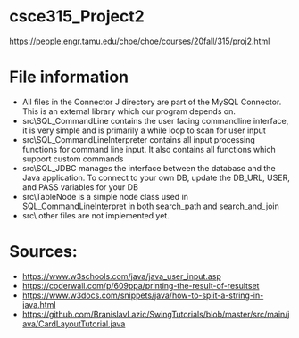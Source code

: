 # csce315_Project2
https://people.engr.tamu.edu/choe/choe/courses/20fall/315/proj2.html

# File information
* All files in the Connector J directory are part of the MySQL Connector. This is an external library which our program depends on.
* src\SQL_CommandLine contains the user facing commandline interface, it is very simple and is primarily a while loop to scan for user input
* src\SQL_CommandLineInterpreter contains all input processing functions for command line input. It also contains all functions which support custom commands
* src\SQL_JDBC manages the interface between the database and the Java application. To connect to your own DB, update the DB_URL, USER, and PASS variables for your DB
* src\TableNode is a simple node class used in SQL_CommandLineInterpret in both search_path and search_and_join
* src\ other files are not implemented yet.

# Sources:
* https://www.w3schools.com/java/java_user_input.asp
* https://coderwall.com/p/609ppa/printing-the-result-of-resultset
* https://www.w3docs.com/snippets/java/how-to-split-a-string-in-java.html
* https://github.com/BranislavLazic/SwingTutorials/blob/master/src/main/java/CardLayoutTutorial.java
